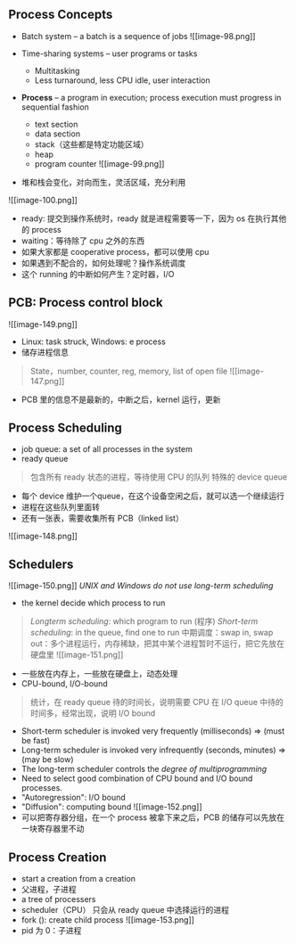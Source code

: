 ## Process Concepts
* Batch system – a batch is a sequence of jobs
![[image-98.png]]

* Time-sharing systems – user programs or tasks
  * Multitasking
  * Less turnaround, less CPU idle, user interaction
* **Process** – a program in execution; process execution must progress in sequential fashion
  * text section
  * data section
  * stack（这些都是特定功能区域）
  * heap
  * program counter
![[image-99.png]]

* 堆和栈会变化，对向而生，灵活区域，充分利用

![[image-100.png]]

* ready: 提交到操作系统时，ready 就是进程需要等一下，因为 os 在执行其他的 process
* waiting：等待除了 cpu 之外的东西
* 如果大家都是 cooperative process，都可以使用 cpu
* 如果遇到不配合的，如何处理呢？操作系统调度
* 这个 running 的中断如何产生？定时器，I/O

## PCB: Process control block

![[image-149.png]]
* Linux: task struck, Windows: e process
* 储存进程信息
> State，number, counter, reg, memory, list of open file
![[image-147.png]]

* PCB 里的信息不是最新的，中断之后，kernel 运行，更新

## Process Scheduling
* job queue: a set of all processes in the system
* ready queue
> 包含所有 ready 状态的进程，等待使用 CPU 的队列
> 特殊的 device queue

* 每个 device 维护一个queue，在这个设备空闲之后，就可以选一个继续运行
* 进程在这些队列里面转
* 还有一张表，需要收集所有 PCB（linked list）

![[image-148.png]]


## Schedulers
![[image-150.png]]
*UNIX and Windows do not use long-term scheduling*
* the kernel decide which process to run
> *Longterm scheduling*: which program to run (程序)
> *Short-term scheduling*: in the queue, find one to run
> 中期调度：swap in, swap out：多个进程运行，内存稀缺，把其中某个进程暂时不运行，把它先放在硬盘里
![[image-151.png]]
* 一些放在内存上，一些放在硬盘上，动态处理
* CPU-bound, I/O-bound
> 统计，在 ready queue 待的时间长，说明需要 CPU
> 在 I/O queue 中待的时间多，经常出现，说明 I/O bound

* Short-term scheduler is invoked very frequently (milliseconds) ⇒ (must be fast)
* Long-term scheduler is invoked very infrequently (seconds, minutes) ⇒ (may be slow)
* The long-term scheduler controls the _degree of multiprogramming_
* Need to select good combination of CPU bound and I/O bound processes.
* "Autoregression": I/O bound
* "Diffusion": computing bound
![[image-152.png]]
* 可以把寄存器分组，在一个 process 被拿下来之后，PCB 的储存可以先放在一块寄存器里不动

## Process Creation
* start a creation from a creation
* 父进程，子进程
* a tree of processers
* scheduler（CPU） 只会从 ready queue 中选择运行的进程
* fork (): create child process
![[image-153.png]]
* pid 为 0：子进程
  